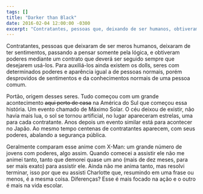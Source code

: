 ```yaml
---
tags: []
title: "Darker than Black"
date: 2016-02-04 12:00:00 -0300
excerpt: "Contratantes, pessoas que, deixando de ser humanos, obtiveram poderes mediante um contrato."
---
```


Contratantes, pessoas que deixaram de ser meros humanos, deixaram de ter sentimentos,
passando a pensar somente pela lógica, e obtiveram poderes mediante um contrato que
deverá ser seguido sempre que desejarem usá-los. Para auxiliá-los ainda existem
os dolls, seres com determinados poderes e aparência igual a de pessoas normais,
porém desprovidos de sentimentos e da conhecimentos normais de uma pessoa comum.

Portão, origem desses seres. Tudo começou com um grande acontecimento <del>aqui perto
de casa</del> na América do Sul que começou essa história. Um evento chamado de Máximo
Solar. O céu deixou de existir, não havia mais lua, o sol se tornou artificial, no
lugar apareceram estrelas, uma para cada contratante. Anos depois um evento similar
está para acontecer no Japão. Ao mesmo tempo centenas de contratantes aparecem, com
seus poderes, abalando a segurança pública.

Geralmente comparam esse anime com X-Man: um grande número de jovens com poderes, algo
assim. Quando comecei a assistir ele não me animei tanto, tanto que demorei quase um
ano (mais de dez meses, para ser mais exato) para assistir ele. Ainda não me anima
tanto, mas resolvi terminar, isso por que eu assisti Charlotte que, resumindo em uma
frase ou menos, é a mesma coisa. Diferenças? Esse é mais focado na ação e o outro é
mais na vida escolar.

